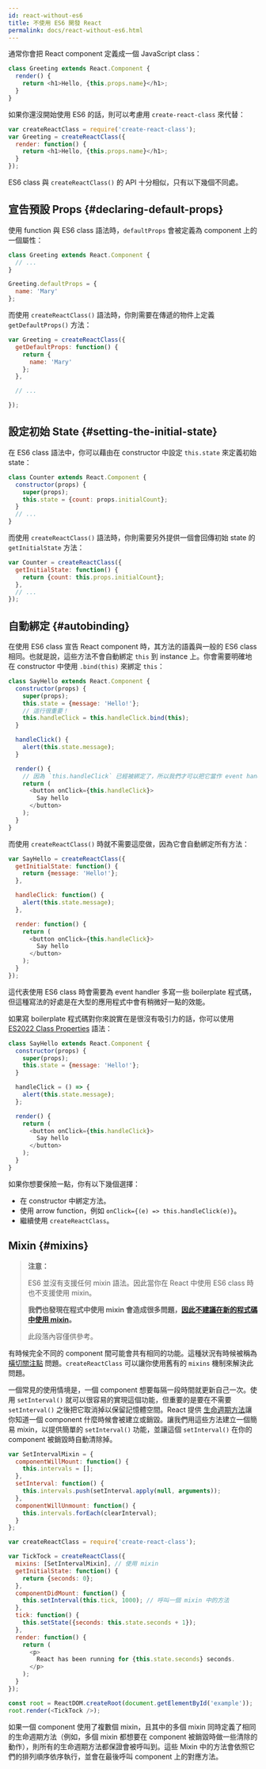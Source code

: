 ```yaml
---
id: react-without-es6
title: 不使用 ES6 開發 React
permalink: docs/react-without-es6.html
---
```


通常你會把 React component 定義成一個 JavaScript class：

```javascript
class Greeting extends React.Component {
  render() {
    return <h1>Hello, {this.props.name}</h1>;
  }
}
```

如果你還沒開始使用 ES6 的話，則可以考慮用 `create-react-class` 來代替：


```javascript
var createReactClass = require('create-react-class');
var Greeting = createReactClass({
  render: function() {
    return <h1>Hello, {this.props.name}</h1>;
  }
});
```

ES6 class 與 `createReactClass()` 的 API 十分相似，只有以下幾個不同處。

## 宣告預設 Props {#declaring-default-props}

使用 function 與 ES6 class 語法時，`defaultProps` 會被定義為 component 上的一個屬性：

```javascript
class Greeting extends React.Component {
  // ...
}

Greeting.defaultProps = {
  name: 'Mary'
};
```

而使用 `createReactClass()` 語法時，你則需要在傳遞的物件上定義 `getDefaultProps()` 方法：

```javascript
var Greeting = createReactClass({
  getDefaultProps: function() {
    return {
      name: 'Mary'
    };
  },

  // ...

});
```

## 設定初始 State {#setting-the-initial-state}

在 ES6 class 語法中，你可以藉由在 constructor 中設定 `this.state` 來定義初始 state：

```javascript
class Counter extends React.Component {
  constructor(props) {
    super(props);
    this.state = {count: props.initialCount};
  }
  // ...
}
```

而使用 `createReactClass()` 語法時，你則需要另外提供一個會回傳初始 state 的 `getInitialState` 方法：

```javascript
var Counter = createReactClass({
  getInitialState: function() {
    return {count: this.props.initialCount};
  },
  // ...
});
```

## 自動綁定 {#autobinding}

在使用 ES6 class 宣告 React component 時，其方法的語義與一般的 ES6 class 相同。也就是說，這些方法不會自動綁定 `this` 到 instance 上。你會需要明確地在 constructor 中使用 `.bind(this)` 來綁定 `this`：

```javascript
class SayHello extends React.Component {
  constructor(props) {
    super(props);
    this.state = {message: 'Hello!'};
    // 這行很重要！
    this.handleClick = this.handleClick.bind(this);
  }

  handleClick() {
    alert(this.state.message);
  }

  render() {
    // 因為 `this.handleClick` 已經被綁定了，所以我們才可以把它當作 event handler 使用。
    return (
      <button onClick={this.handleClick}>
        Say hello
      </button>
    );
  }
}
```

而使用 `createReactClass()` 時就不需要這麼做，因為它會自動綁定所有方法：

```javascript
var SayHello = createReactClass({
  getInitialState: function() {
    return {message: 'Hello!'};
  },

  handleClick: function() {
    alert(this.state.message);
  },

  render: function() {
    return (
      <button onClick={this.handleClick}>
        Say hello
      </button>
    );
  }
});
```

這代表使用 ES6 class 時會需要為 event handler 多寫一些 boilerplate 程式碼，但這種寫法的好處是在大型的應用程式中會有稍微好一點的效能。

如果寫 boilerplate 程式碼對你來說實在是很沒有吸引力的話，你可以使用 [ES2022 Class Properties](https://developer.mozilla.org/en-US/docs/Web/JavaScript/Reference/Classes/Public_class_fields#public_instance_fields) 語法：


```javascript
class SayHello extends React.Component {
  constructor(props) {
    super(props);
    this.state = {message: 'Hello!'};
  }

  handleClick = () => {
    alert(this.state.message);
  };

  render() {
    return (
      <button onClick={this.handleClick}>
        Say hello
      </button>
    );
  }
}
```

如果你想要保險一點，你有以下幾個選擇：

* 在 constructor 中綁定方法。
* 使用 arrow function，例如 `onClick={(e) => this.handleClick(e)}`。
* 繼續使用 `createReactClass`。

## Mixin {#mixins}

> **注意：**
>
> ES6 並沒有支援任何 mixin 語法。因此當你在 React 中使用 ES6 class 時也不支援使用 mixin。
>
> **我們也發現在程式中使用 mixin 會造成很多問題，[因此不建議在新的程式碼中使用 mixin](/blog/2016/07/13/mixins-considered-harmful.html)。**
>
>此段落內容僅供參考。

有時候完全不同的 component 間可能會共有相同的功能。這種狀況有時候被稱為[橫切關注點](https://en.wikipedia.org/wiki/Cross-cutting_concern) 問題。`createReactClass` 可以讓你使用舊有的 `mixins` 機制來解決此問題。

一個常見的使用情境是，一個 component 想要每隔一段時間就更新自己一次。使用 `setInterval()` 就可以很容易的實現這個功能，但重要的是要在不需要 `setInterval()` 之後把它取消掉以保留記憶體空間。React 提供 [生命週期方法](/docs/react-component.html#the-component-lifecycle)讓你知道一個 component 什麼時候會被建立或銷毀。讓我們用這些方法建立一個簡易 mixin，以提供簡單的 `setInterval()` 功能，並讓這個 `setInterval()` 在你的 component 被銷毀時自動清除掉。

```javascript
var SetIntervalMixin = {
  componentWillMount: function() {
    this.intervals = [];
  },
  setInterval: function() {
    this.intervals.push(setInterval.apply(null, arguments));
  },
  componentWillUnmount: function() {
    this.intervals.forEach(clearInterval);
  }
};

var createReactClass = require('create-react-class');

var TickTock = createReactClass({
  mixins: [SetIntervalMixin], // 使用 mixin
  getInitialState: function() {
    return {seconds: 0};
  },
  componentDidMount: function() {
    this.setInterval(this.tick, 1000); // 呼叫一個 mixin 中的方法
  },
  tick: function() {
    this.setState({seconds: this.state.seconds + 1});
  },
  render: function() {
    return (
      <p>
        React has been running for {this.state.seconds} seconds.
      </p>
    );
  }
});

const root = ReactDOM.createRoot(document.getElementById('example'));
root.render(<TickTock />);
```

如果一個 component 使用了複數個 mixin，且其中的多個 mixin 同時定義了相同的生命週期方法（例如，多個 mixin 都想要在 component 被銷毀時做一些清除的動作），則所有的生命週期方法都保證會被呼叫到。這些 Mixin 中的方法會依照它們的排列順序依序執行，並會在最後呼叫 component 上的對應方法。
